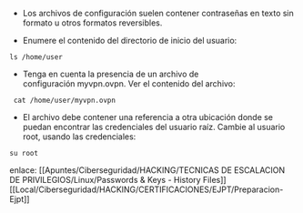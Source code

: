 - Los archivos de configuración suelen contener contraseñas en texto sin formato u otros formatos reversibles.

- Enumere el contenido del directorio de inicio del usuario:

```
ls /home/user
```
 
 - Tenga en cuenta la presencia de un archivo de configuración myvpn.ovpn. Ver el contenido del archivo:

```
 cat /home/user/myvpn.ovpn
```

- El archivo debe contener una referencia a otra ubicación donde se puedan encontrar las credenciales del usuario raíz. Cambie al usuario root, usando las credenciales:

```
su root
```

enlace:
[[Apuntes/Ciberseguridad/HACKING/TECNICAS DE ESCALACION DE PRIVILEGIOS/Linux/Passwords & Keys - History Files]]
[[Local/Ciberseguridad/HACKING/CERTIFICACIONES/EJPT/Preparacion-Ejpt]]